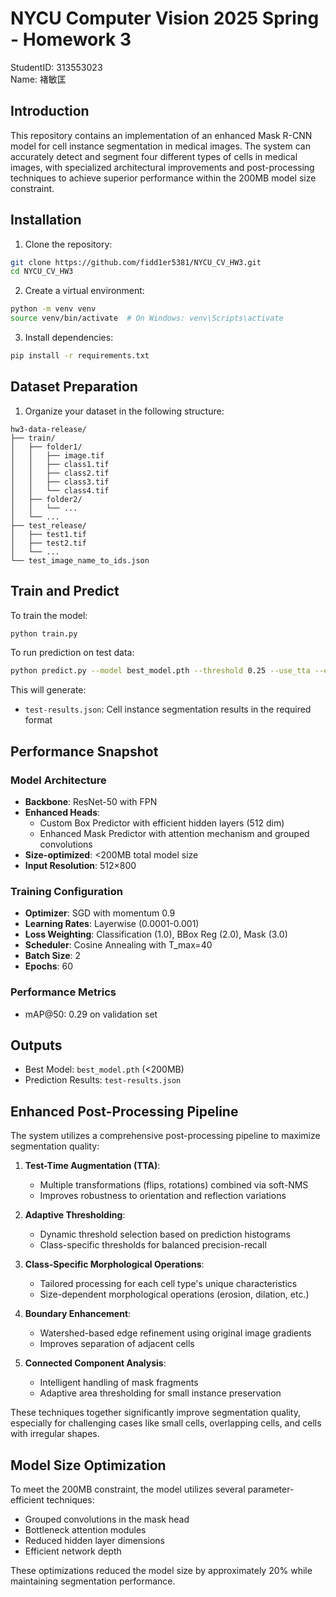 
# NYCU Computer Vision 2025 Spring - Homework 3

StudentID: 313553023  
Name: 褚敏匡

## Introduction

This repository contains an implementation of an enhanced Mask R-CNN model for cell instance segmentation in medical images. The system can accurately detect and segment four different types of cells in medical images, with specialized architectural improvements and post-processing techniques to achieve superior performance within the 200MB model size constraint.

## Installation

1. Clone the repository:
```bash
git clone https://github.com/fidd1er5381/NYCU_CV_HW3.git
cd NYCU_CV_HW3
```

2. Create a virtual environment:
```bash
python -m venv venv
source venv/bin/activate  # On Windows: venv\Scripts\activate
```

3. Install dependencies:
```bash
pip install -r requirements.txt
```

## Dataset Preparation

1. Organize your dataset in the following structure:
```
hw3-data-release/
├── train/
│   ├── folder1/
│   │   ├── image.tif
│   │   ├── class1.tif
│   │   ├── class2.tif
│   │   ├── class3.tif
│   │   └── class4.tif
│   ├── folder2/
│   │   └── ...
│   └── ...
├── test_release/
│   ├── test1.tif
│   ├── test2.tif
│   └── ...
└── test_image_name_to_ids.json
```

## Train and Predict

To train the model:
```bash
python train.py
```

To run prediction on test data:
```bash
python predict.py --model best_model.pth --threshold 0.25 --use_tta --enhance_boundaries
```

This will generate:
- `test-results.json`: Cell instance segmentation results in the required format

## Performance Snapshot

### Model Architecture
- **Backbone**: ResNet-50 with FPN
- **Enhanced Heads**:
  - Custom Box Predictor with efficient hidden layers (512 dim)
  - Enhanced Mask Predictor with attention mechanism and grouped convolutions
- **Size-optimized**: <200MB total model size
- **Input Resolution**: 512×800

### Training Configuration
- **Optimizer**: SGD with momentum 0.9
- **Learning Rates**: Layerwise (0.0001-0.001)
- **Loss Weighting**: Classification (1.0), BBox Reg (2.0), Mask (3.0)
- **Scheduler**: Cosine Annealing with T_max=40
- **Batch Size**: 2
- **Epochs**: 60

### Performance Metrics
- mAP@50: 0.29 on validation set

## Outputs

- Best Model: `best_model.pth` (<200MB)
- Prediction Results: `test-results.json`

## Enhanced Post-Processing Pipeline

The system utilizes a comprehensive post-processing pipeline to maximize segmentation quality:

1. **Test-Time Augmentation (TTA)**:
   - Multiple transformations (flips, rotations) combined via soft-NMS
   - Improves robustness to orientation and reflection variations

2. **Adaptive Thresholding**:
   - Dynamic threshold selection based on prediction histograms
   - Class-specific thresholds for balanced precision-recall

3. **Class-Specific Morphological Operations**:
   - Tailored processing for each cell type's unique characteristics
   - Size-dependent morphological operations (erosion, dilation, etc.)

4. **Boundary Enhancement**:
   - Watershed-based edge refinement using original image gradients
   - Improves separation of adjacent cells

5. **Connected Component Analysis**:
   - Intelligent handling of mask fragments
   - Adaptive area thresholding for small instance preservation

These techniques together significantly improve segmentation quality, especially for challenging cases like small cells, overlapping cells, and cells with irregular shapes.

## Model Size Optimization

To meet the 200MB constraint, the model utilizes several parameter-efficient techniques:
- Grouped convolutions in the mask head
- Bottleneck attention modules
- Reduced hidden layer dimensions
- Efficient network depth

These optimizations reduced the model size by approximately 20% while maintaining segmentation performance.

